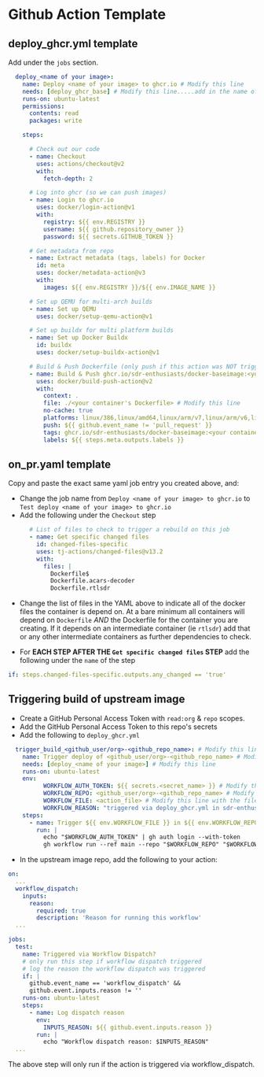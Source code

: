 # Github Action Template

## deploy_ghcr.yml template

Add under the `jobs` section.

```yaml
  deploy_<name of your image>:
    name: Deploy <name of your image> to ghcr.io # Modify this line
    needs: [deploy_ghcr_base] # Modify this line.....add in the name of any jobs (aka containers) that your container depends on, comma separated
    runs-on: ubuntu-latest
    permissions:
      contents: read
      packages: write

    steps:

      # Check out our code
      - name: Checkout
        uses: actions/checkout@v2
        with:
          fetch-depth: 2

      # Log into ghcr (so we can push images)
      - name: Login to ghcr.io
        uses: docker/login-action@v1
        with:
          registry: ${{ env.REGISTRY }}
          username: ${{ github.repository_owner }}
          password: ${{ secrets.GITHUB_TOKEN }}

      # Get metadata from repo
      - name: Extract metadata (tags, labels) for Docker
        id: meta
        uses: docker/metadata-action@v3
        with:
          images: ${{ env.REGISTRY }}/${{ env.IMAGE_NAME }}

      # Set up QEMU for multi-arch builds
      - name: Set up QEMU
        uses: docker/setup-qemu-action@v1

      # Set up buildx for multi platform builds
      - name: Set up Docker Buildx
        id: buildx
        uses: docker/setup-buildx-action@v1

      # Build & Push Dockerfile (only push if this action was NOT triggered by a PR)
      - name: Build & Push ghcr.io/sdr-enthusiasts/docker-baseimage:<your container tag> # Modify this line
        uses: docker/build-push-action@v2
        with:
          context: .
          file: ./<your container's Dockerfile> # Modify this line
          no-cache: true
          platforms: linux/386,linux/amd64,linux/arm/v7,linux/arm/v6,linux/arm64
          push: ${{ github.event_name != 'pull_request' }}
          tags: ghcr.io/sdr-enthusiasts/docker-baseimage:<your container tag> # Modify this line
          labels: ${{ steps.meta.outputs.labels }}
```

## on_pr.yaml template

Copy and paste the exact same yaml job entry you created above, and:

* Change the job name from `Deploy <name of your image> to ghcr.io` to `Test deploy <name of your image> to ghcr.io`
* Add the following under the `Checkout` step

```yaml
      # List of files to check to trigger a rebuild on this job
      - name: Get specific changed files
        id: changed-files-specific
        uses: tj-actions/changed-files@v13.2
        with:
          files: |
            Dockerfile$
            Dockerfile.acars-decoder
            Dockerfile.rtlsdr
```

* Change the list of files in the YAML above to indicate all of the docker files the container is depend on. At a bare minimum all containers will depend on `Dockerfile` *AND* the Dockerfile for the container you are creating. If it depends on an intermediate container (ie `rtlsdr`) add that or any other intermediate containers as further dependencies to check.

* For **EACH STEP AFTER THE `Get specific changed files` STEP** add the following under the `name` of the step

```yaml
if: steps.changed-files-specific.outputs.any_changed == 'true'
```

## Triggering build of upstream image

* Create a GitHub Personal Access Token with `read:org` & `repo` scopes.
* Add the GitHub Personal Access Token to this repo's secrets
* Add the following to `deploy_ghcr.yml`

```yaml
  trigger_build_<github_user/org>-<github_repo_name>: # Modify this line
    name: Trigger deploy of <github_user/org>-<github_repo_name> # Modify this line
    needs: [deploy_<name of your image>] # Modify this line
    runs-on: ubuntu-latest
    env:
          WORKFLOW_AUTH_TOKEN: ${{ secrets.<secret_name> }} # Modify this line with the name of the PAT secret
          WORKFLOW_REPO: <github_user/org>-<github_repo_name> # Modify this line
          WORKFLOW_FILE: <action_file> # Modify this line with the filename of action in the other repo
          WORKFLOW_REASON: "triggered via deploy_ghcr.yml in sdr-enthusiasts/docker-baseimage"
    steps:
      - name: Trigger ${{ env.WORKFLOW_FILE }} in ${{ env.WORKFLOW_REPO }}
        run: |
          echo "$WORKFLOW_AUTH_TOKEN" | gh auth login --with-token
          gh workflow run --ref main --repo "$WORKFLOW_REPO" "$WORKFLOW_FILE" -f reason="$WORKFLOW_REASON"
```

* In the upstream image repo, add the following to your action:

```yaml
on:
  ...
  workflow_dispatch:
    inputs:
      reason:
        required: true
        description: 'Reason for running this workflow'
  ...
```

```yaml
jobs:
  test:
    name: Triggered via Workflow Dispatch?
    # only run this step if workflow dispatch triggered
    # log the reason the workflow dispatch was triggered
    if: |
      github.event_name == 'workflow_dispatch' &&
      github.event.inputs.reason != ''
    runs-on: ubuntu-latest
    steps:
      - name: Log dispatch reason
        env:
          INPUTS_REASON: ${{ github.event.inputs.reason }}
        run: |
          echo "Workflow dispatch reason: $INPUTS_REASON"
  ...
```

The above step will only run if the action is triggered via workflow_dispatch.
